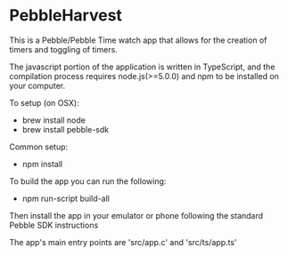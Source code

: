 # PebbleHarvest

This is a Pebble/Pebble Time watch app that allows for the creation of timers and toggling of timers.

The javascript portion of the application is written in TypeScript, and the compilation process requires node.js(>=5.0.0) and npm to be installed on your computer.

To setup (on OSX):
  - brew install node
  - brew install pebble-sdk

Common setup:
  - npm install

To build the app you can run the following:
  - npm run-script build-all

Then install the app in your emulator or phone following the standard Pebble SDK instructions

The app's main entry points are 'src/app.c' and 'src/ts/app.ts'
